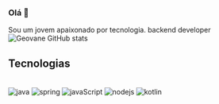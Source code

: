 ### Olá 👋
Sou um jovem apaixonado por tecnologia.
backend developer 
![Geovane GitHub stats](https://github-readme-stats.vercel.app/api?username=Geovanej7&show_icons=true&theme=dark)        

## Tecnologias 

<div style="display: inline_block"><br/>
<img align="center" alt="java" src= "https://img.shields.io/badge/Java-ED8B00?style=for-the-badge&logo=openjdk&logoColor=white" />
<img align="center" alt="spring" src= "https://img.shields.io/badge/Spring-6DB33F?style=for-the-badge&logo=spring&logoColor=white" />
<img align="center" alt="javaScript" src="https://img.shields.io/badge/JavaScript-323330?style=for-the-badge&logo=javascript&logoColor=F7DF1E"/>  
<img align="center" alt="nodejs" src= "https://img.shields.io/badge/Node.js-43853D?style=for-the-badge&logo=node.js&logoColor=white" />
<img align="center" alt="kotlin" src= "https://img.shields.io/badge/Kotlin-0095D5?&style=for-the-badge&logo=kotlin&logoColor=white" />
  
</div>
